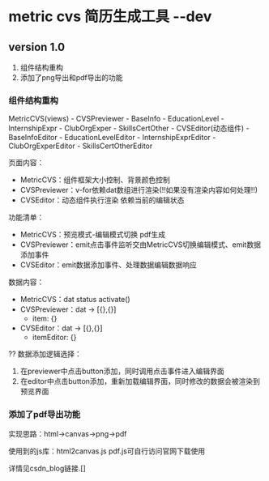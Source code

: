 # metric cvs 简历生成工具 --dev

## version 1.0

1. 组件结构重构
2. 添加了png导出和pdf导出的功能

### 组件结构重构

MetricCVS(views)
	- CVSPreviewer
		- BaseInfo
		- EducationLevel
		- InternshipExpr
		- ClubOrgExper
		- SkillsCertOther
	- CVSEditor(动态组件)
		- BaseInfoEditor
		- EducationLevelEditor
		- InternshipExprEditor
		- ClubOrgExperEditor
		- SkillsCertOtherEditor

页面内容：
- MetricCVS：组件框架大小控制、背景颜色控制
- CVSPreviewer：v-for依赖dat数组进行渲染(!!如果没有渲染内容如何处理!!)
- CVSEditor：动态组件执行渲染 依赖当前的编辑状态

功能清单：
- MetricCVS：预览模式-编辑模式切换 pdf生成
- CVSPreviewer：emit点击事件监听交由MetricCVS切换编辑模式、emit数据添加事件
- CVSEditor：emit数据添加事件、处理数据编辑数据响应

数据内容：
- MetricCVS：dat status activate()
- CVSPreviewer：dat -> [{},{}]
	- item: {}
- CVSEditor：dat -> [{},{}]
	- itemEditor: {}

?? 数据添加逻辑选择：
1. 在previewer中点击button添加，同时调用点击事件进入编辑界面
2. 在editor中点击button添加，重新加载编辑界面，同时修改的数据会被渲染到预览界面

### 添加了pdf导出功能

实现思路：html->canvas->png->pdf

使用到的js库：html2canvas.js pdf.js可自行访问官网下载使用

详情见csdn_blog链接.[]
